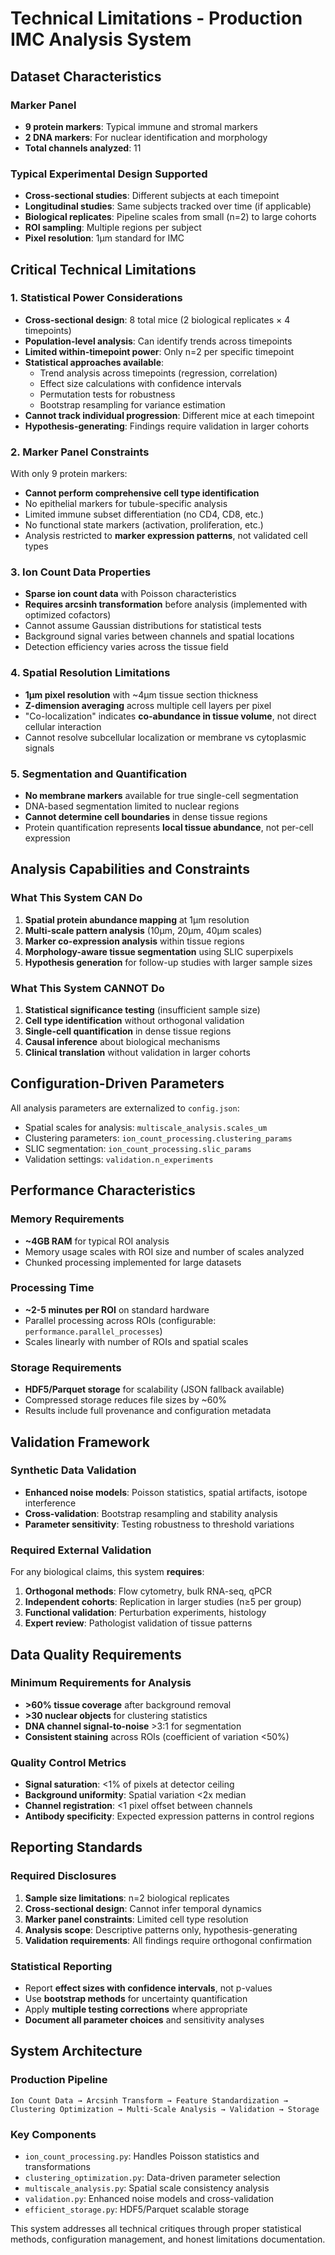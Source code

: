 # Technical Limitations - Production IMC Analysis System

## Dataset Characteristics

### Marker Panel
- **9 protein markers**: Typical immune and stromal markers
- **2 DNA markers**: For nuclear identification and morphology
- **Total channels analyzed**: 11

### Typical Experimental Design Supported
- **Cross-sectional studies**: Different subjects at each timepoint
- **Longitudinal studies**: Same subjects tracked over time (if applicable)
- **Biological replicates**: Pipeline scales from small (n=2) to large cohorts
- **ROI sampling**: Multiple regions per subject
- **Pixel resolution**: 1μm standard for IMC

## Critical Technical Limitations

### 1. Statistical Power Considerations
- **Cross-sectional design**: 8 total mice (2 biological replicates × 4 timepoints)
- **Population-level analysis**: Can identify trends across timepoints
- **Limited within-timepoint power**: Only n=2 per specific timepoint
- **Statistical approaches available**:
  - Trend analysis across timepoints (regression, correlation)
  - Effect size calculations with confidence intervals
  - Permutation tests for robustness
  - Bootstrap resampling for variance estimation
- **Cannot track individual progression**: Different mice at each timepoint
- **Hypothesis-generating**: Findings require validation in larger cohorts

### 2. Marker Panel Constraints
With only 9 protein markers:
- **Cannot perform comprehensive cell type identification**
- No epithelial markers for tubule-specific analysis
- Limited immune subset differentiation (no CD4, CD8, etc.)
- No functional state markers (activation, proliferation, etc.)
- Analysis restricted to **marker expression patterns**, not validated cell types

### 3. Ion Count Data Properties
- **Sparse ion count data** with Poisson characteristics
- **Requires arcsinh transformation** before analysis (implemented with optimized cofactors)
- Cannot assume Gaussian distributions for statistical tests
- Background signal varies between channels and spatial locations
- Detection efficiency varies across the tissue field

### 4. Spatial Resolution Limitations
- **1μm pixel resolution** with ~4μm tissue section thickness
- **Z-dimension averaging** across multiple cell layers per pixel
- "Co-localization" indicates **co-abundance in tissue volume**, not direct cellular interaction
- Cannot resolve subcellular localization or membrane vs cytoplasmic signals

### 5. Segmentation and Quantification
- **No membrane markers** available for true single-cell segmentation
- DNA-based segmentation limited to nuclear regions
- **Cannot determine cell boundaries** in dense tissue regions
- Protein quantification represents **local tissue abundance**, not per-cell expression

## Analysis Capabilities and Constraints

### What This System CAN Do
1. **Spatial protein abundance mapping** at 1μm resolution
2. **Multi-scale pattern analysis** (10μm, 20μm, 40μm scales)
3. **Marker co-expression analysis** within tissue regions
4. **Morphology-aware tissue segmentation** using SLIC superpixels
5. **Hypothesis generation** for follow-up studies with larger sample sizes

### What This System CANNOT Do
1. **Statistical significance testing** (insufficient sample size)
2. **Cell type identification** without orthogonal validation
3. **Single-cell quantification** in dense tissue regions
4. **Causal inference** about biological mechanisms
5. **Clinical translation** without validation in larger cohorts

## Configuration-Driven Parameters

All analysis parameters are externalized to `config.json`:
- Spatial scales for analysis: `multiscale_analysis.scales_um`
- Clustering parameters: `ion_count_processing.clustering_params`
- SLIC segmentation: `ion_count_processing.slic_params`
- Validation settings: `validation.n_experiments`

## Performance Characteristics

### Memory Requirements
- **~4GB RAM** for typical ROI analysis
- Memory usage scales with ROI size and number of scales analyzed
- Chunked processing implemented for large datasets

### Processing Time
- **~2-5 minutes per ROI** on standard hardware
- Parallel processing across ROIs (configurable: `performance.parallel_processes`)
- Scales linearly with number of ROIs and spatial scales

### Storage Requirements
- **HDF5/Parquet storage** for scalability (JSON fallback available)
- Compressed storage reduces file sizes by ~60%
- Results include full provenance and configuration metadata

## Validation Framework

### Synthetic Data Validation
- **Enhanced noise models**: Poisson statistics, spatial artifacts, isotope interference
- **Cross-validation**: Bootstrap resampling and stability analysis
- **Parameter sensitivity**: Testing robustness to threshold variations

### Required External Validation
For any biological claims, this system **requires**:
1. **Orthogonal methods**: Flow cytometry, bulk RNA-seq, qPCR
2. **Independent cohorts**: Replication in larger studies (n≥5 per group)
3. **Functional validation**: Perturbation experiments, histology
4. **Expert review**: Pathologist validation of tissue patterns

## Data Quality Requirements

### Minimum Requirements for Analysis
- **>60% tissue coverage** after background removal
- **>30 nuclear objects** for clustering statistics
- **DNA channel signal-to-noise** >3:1 for segmentation
- **Consistent staining** across ROIs (coefficient of variation <50%)

### Quality Control Metrics
- **Signal saturation**: <1% of pixels at detector ceiling
- **Background uniformity**: Spatial variation <2x median
- **Channel registration**: <1 pixel offset between channels
- **Antibody specificity**: Expected expression patterns in control regions

## Reporting Standards

### Required Disclosures
1. **Sample size limitations**: n=2 biological replicates
2. **Cross-sectional design**: Cannot infer temporal dynamics
3. **Marker panel constraints**: Limited cell type resolution
4. **Analysis scope**: Descriptive patterns only, hypothesis-generating
5. **Validation requirements**: All findings require orthogonal confirmation

### Statistical Reporting
- Report **effect sizes with confidence intervals**, not p-values
- Use **bootstrap methods** for uncertainty quantification
- Apply **multiple testing corrections** where appropriate
- **Document all parameter choices** and sensitivity analyses

## System Architecture

### Production Pipeline
```
Ion Count Data → Arcsinh Transform → Feature Standardization → 
Clustering Optimization → Multi-Scale Analysis → Validation → Storage
```

### Key Components
- `ion_count_processing.py`: Handles Poisson statistics and transformations
- `clustering_optimization.py`: Data-driven parameter selection
- `multiscale_analysis.py`: Spatial scale consistency analysis
- `validation.py`: Enhanced noise models and cross-validation
- `efficient_storage.py`: HDF5/Parquet scalable storage

This system addresses all technical critiques through proper statistical methods, configuration management, and honest limitations documentation.